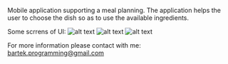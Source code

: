Mobile application supporting a meal planning. The application helps the user to choose the dish so as to use the available ingredients. 

Some scrrens of UI: 
![alt text](https://i.ibb.co/Mnq2qtB/panel-glowny.png)
![alt text](https://i.ibb.co/vB3Rv8w/wyszukiwanie-proces-not-ready.png)
![alt text](https://i.ibb.co/C9X0YDJ/spizarnia.png)

For more information please contact with me: bartek.programming@gmail.com
